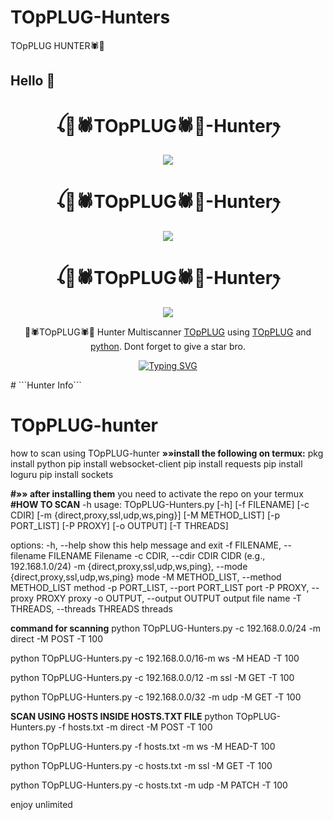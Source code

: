 # TOpPLUG-Hunters

TOpPLUG HUNTER🕷🐼
   ## Hello 👋

<h1 align="center">ꪶ🐼🕷TOpPLUG🕷🐼-Hunterꫂ<br></h1>
<p align="center">
<img src="https://i.imgur.com/Gw7jtD0.jpeg, https://i.imgur.com/nB8i4tq.jpeg" />
</p>
<h1 align="center">ꪶ🐼🕷TOpPLUG🕷🐼-Hunterꫂ<br></h1>
<p align="center">
<img src="https://i.imgur.com/or4X9rl.jpeg,https://i.imgur.com/hoRK15o.jpeg" />
</p>
<h1 align="center">ꪶ🐼🕷TOpPLUG🕷🐼-Hunterꫂ<br></h1>
<p align="center">
<img src="https://i.imgur.com/nOtwByV.jpeg, https://i.imgur.com/tqP6Vsl.jpeg, https://i.imgur.com/Sfzusgg.jpeg" />
</p>
<p align="center">
🐼🕷TOpPLUG🕷🐼 Hunter Multiscanner <a href="https://github.com/Hubdarkweb" target="_blank">TOpPLUG</a> using <a href="https://github.com" target="_blank">TOpPLUG</a> and <a href="https://github.com/python" target="_blank">python</a>. Dont forget to give a star bro.
</p>
<p align="center">
  <a href="https://git.io/typing-svg"><img src="https://readme-typing-svg.demolab.com?font=EB+Garamond&weight=800&size=28&duration=4000&pause=1000&random=false&width=435&lines=+_____🐼🕷TOpPLUG🕷🐼_____;HOST+UNLIMITED+x+HUNTER+BOT;DEVELOPED+BY+🐼🕷TOpPLUG🕷🐼;REALESE+DATE+4%2F9%2F2024." alt="Typing SVG" /></a>
</p>
# ```Hunter Info```

  # TOpPLUG-hunter
how to scan using TOpPLUG-hunter
**»»install the following on termux:**
pkg install python 
pip install websocket-client 
pip install requests 
pip install loguru 
pip install sockets

**#»» after installing them**
you need to activate the repo on your termux 
**#HOW TO SCAN**
-h
usage: TOpPLUG-Hunters.py [-h] [-f FILENAME] [-c CDIR]
                      [-m {direct,proxy,ssl,udp,ws,ping}]
                      [-M METHOD_LIST] [-p PORT_LIST] [-P PROXY]
                      [-o OUTPUT] [-T THREADS]

options:
  -h, --help                                    show this help
                                                message and exit
  -f FILENAME, --filename FILENAME              Filename
  -c CDIR, --cdir CDIR                          CIDR (e.g.,
                                                192.168.1.0/24)
  -m {direct,proxy,ssl,udp,ws,ping}, --mode {direct,proxy,ssl,udp,ws,ping}
                                                mode
  -M METHOD_LIST, --method METHOD_LIST          method
  -p PORT_LIST, --port PORT_LIST                port
  -P PROXY, --proxy PROXY                       proxy
  -o OUTPUT, --output OUTPUT                    output file name
  -T THREADS, --threads THREADS                 threads

  **command for scanning**
  python TOpPLUG-Hunters.py -c 192.168.0.0/24 -m direct -M POST -T 100
  
  python TOpPLUG-Hunters.py -c 192.168.0.0/16-m ws -M HEAD -T 100
  
  python TOpPLUG-Hunters.py -c 192.168.0.0/12 -m ssl -M GET -T 100
  
  python TOpPLUG-Hunters.py -c 192.168.0.0/32 -m udp -M GET -T 100
  
**SCAN USING HOSTS INSIDE HOSTS.TXT FILE**
  python TOpPLUG-Hunters.py -f hosts.txt -m direct -M POST -T 100
  
  python TOpPLUG-Hunters.py -f hosts.txt -m ws -M HEAD-T 100
  
  python TOpPLUG-Hunters.py -c hosts.txt -m ssl -M GET -T 100
  
  python TOpPLUG-Hunters.py -c hosts.txt -m udp -M PATCH -T 100
  
  enjoy unlimited 
